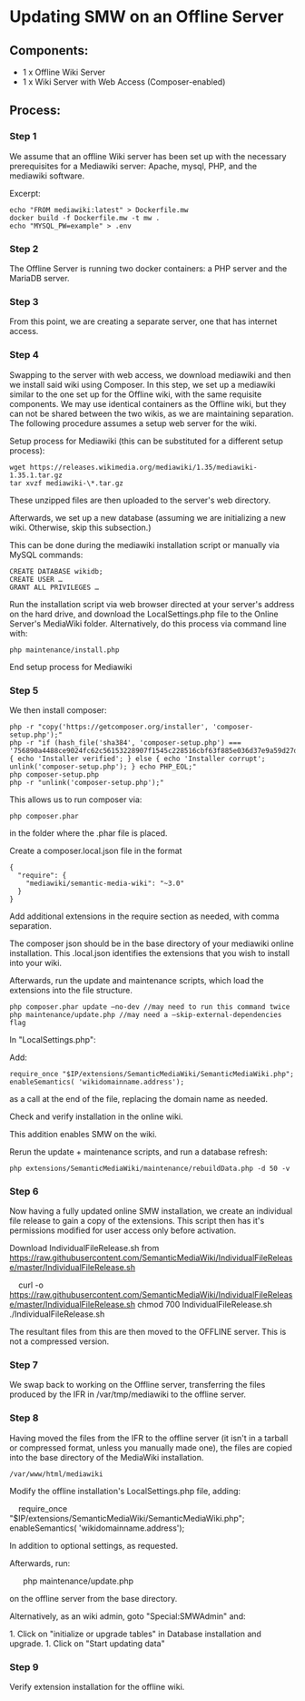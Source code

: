 # Updating SMW on an Offline Server



## Components:

* 1 x Offline Wiki Server
* 1 x Wiki Server with Web Access (Composer-enabled)


## Process:

### Step 1

We assume that an offline Wiki server has been set up with the necessary prerequisites for a Mediawiki server: Apache, mysql, PHP, and the mediawiki software.


Excerpt:

    echo "FROM mediawiki:latest" > Dockerfile.mw
    docker build -f Dockerfile.mw -t mw .
    echo "MYSQL_PW=example" > .env


### Step 2

The Offline Server is running two docker containers: a PHP server and the MariaDB server.

### Step 3

From this point, we are creating a separate server, one that has internet access.

### Step 4


Swapping to the server with web access, we download mediawiki and then we install said wiki using Composer. In this step, we set up a mediawiki similar to the one set up for the Offline wiki, with the same requisite components. We may use identical containers as the Offline wiki, but they can not be shared between the two wikis, as we are maintaining separation. The following procedure assumes a setup web server for the wiki.

Setup process for Mediawiki (this can be substituted for a different setup process):

    wget https://releases.wikimedia.org/mediawiki/1.35/mediawiki-1.35.1.tar.gz
    tar xvzf mediawiki-\*.tar.gz

These unzipped files are then uploaded to the server's web directory.

Afterwards, we set up a new database (assuming we are initializing a new wiki. Otherwise, skip this subsection.)

This can be done during the mediawiki installation script or manually via MySQL commands:

    CREATE DATABASE wikidb;
    CREATE USER …
    GRANT ALL PRIVILEGES …

Run the installation script via web browser directed at your server's address on the hard drive, and download the LocalSettings.php file to the Online Server's MediaWiki folder. Alternatively, do this process via command line with:

    php maintenance/install.php

End setup process for Mediawiki


### Step 5

We then install composer:

    php -r "copy('https://getcomposer.org/installer', 'composer-setup.php');"
    php -r "if (hash_file('sha384', 'composer-setup.php') === '756890a4488ce9024fc62c56153228907f1545c228516cbf63f885e036d37e9a59d27d63f46af1d4d07ee0f76181c7d3') { echo 'Installer verified'; } else { echo 'Installer corrupt'; unlink('composer-setup.php'); } echo PHP_EOL;"
    php composer-setup.php
    php -r "unlink('composer-setup.php');"

This allows us to run composer via:

    php composer.phar

in the folder where the .phar file is placed.

Create a composer.local.json file in the format

    {
      "require": {
        "mediawiki/semantic-media-wiki": "~3.0"
      }
    }

Add additional extensions in the require section as needed, with comma separation.

The composer json should be in the base directory of your mediawiki online installation. This .local.json identifies the extensions that you wish to install into your wiki.

Afterwards, run the update and maintenance scripts, which load the extensions into the file structure.



    php composer.phar update –no-dev //may need to run this command twice
    php maintenance/update.php //may need a –skip-external-dependencies flag



In "LocalSettings.php":



Add:

    require_once "$IP/extensions/SemanticMediaWiki/SemanticMediaWiki.php";
    enableSemantics( 'wikidomainname.address');

as a call at the end of the file, replacing the domain name as needed.

Check and verify installation in the online wiki.

This addition enables SMW on the wiki.



Rerun the update + maintenance scripts, and run a database refresh:

    php extensions/SemanticMediaWiki/maintenance/rebuildData.php -d 50 -v

### Step 6

Now having a fully updated online SMW installation, we create an individual file release to gain a copy of the extensions. This script then has it's permissions modified for user access only before activation.

Download IndividualFileRelease.sh from https://raw.githubusercontent.com/SemanticMediaWiki/IndividualFileRelease/master/IndividualFileRelease.sh



    curl -o https://raw.githubusercontent.com/SemanticMediaWiki/IndividualFileRelease/master/IndividualFileRelease.sh
    chmod 700 IndividualFileRelease.sh
    ./IndividualFileRelease.sh

The resultant files from this are then moved to the OFFLINE server. This is not a compressed version.

### Step 7

We swap back to working on the Offline server, transferring the files produced by the IFR in /var/tmp/mediawiki to the offline server.

### Step 8

Having moved the files from the IFR to the offline server (it isn't in a tarball or compressed format, unless you manually made one), the files are copied into the base directory of the MediaWiki installation.

    /var/www/html/mediawiki

Modify the offline installation's LocalSettings.php file, adding:

    require_once "$IP/extensions/SemanticMediaWiki/SemanticMediaWiki.php";
    enableSemantics( 'wikidomainname.address');



In addition to optional settings, as requested.

Afterwards, run:

      php maintenance/update.php

on the offline server from the base directory.

Alternatively, as an wiki admin, goto "Special:SMWAdmin" and:

1. Click on "initialize or upgrade tables" in Database installation and upgrade.
1. Click on "Start updating data"

### Step 9

Verify extension installation for the offline wiki.
